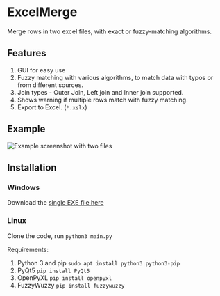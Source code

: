 # ExcelMerge

Merge rows in two excel files, with exact or fuzzy-matching algorithms.

## Features

1. GUI for easy use
2. Fuzzy matching with various algorithms, to match data with typos or from different sources.
3. Join types - Outer Join, Left join and Inner join supported.
5. Shows warning if multiple rows match with fuzzy matching.
4. Export to Excel. (`*.xslx`)

## Example

![Example screenshot with two files](https://i.imgur.com/OyIosSS.png)

## Installation

### Windows

Download the [single EXE file here](https://github.com/Kartikay26/excelmerge/releases/download/v1.0/ExcelMerge.exe)

### Linux

Clone the code, run `python3 main.py`

Requirements:

1. Python 3 and pip `sudo apt install python3 python3-pip`
2. PyQt5 `pip install PyQt5`
3. OpenPyXL `pip install openpyxl`
4. FuzzyWuzzy `pip install fuzzywuzzy`
